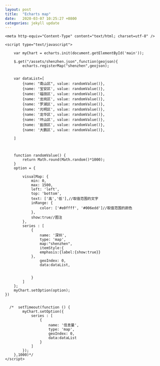 ```yaml
---
layout: post
title:  "Echarts map"
date:   2020-03-07 10:25:27 +0800
categories: jekyll update
---
```


<html>
<head>

    <meta http-equiv="Content-Type" content="text/html; charset=utf-8" />

</head>
    <!-- 引入 echarts.js -->
    <script src="https://apps.bdimg.com/libs/jquery/2.1.4/jquery.min.js"></script>     
    <script src="https://cdn.bootcss.com/echarts/4.2.1-rc1/echarts.min.js"></script>

<body>
    <div id="main" style="height:600px;"/>
</body>

  
    <script type="text/javascript">

        var myChart = echarts.init(document.getElementById('main'));

        $.get("/assets/shenzhen.json",function(geojson){
            echarts.registerMap("shenzhen",geojson);
        

        var dataList=[
            {name: "南山区", value: randomValue()},
            {name: '宝安区', value: randomValue()},
            {name: '福田区', value: randomValue()},
            {name: '龙岗区', value: randomValue()},
            {name: '罗湖区', value: randomValue()},
            {name: '光明区', value: randomValue()},
            {name: '龙华区', value: randomValue()},
            {name: '坪山区', value: randomValue()},
            {name: '盐田区', value: randomValue()},
            {name: '大鹏区', value: randomValue()},
  
        ]
        
 

        function randomValue() {
            return Math.round(Math.random()*1000);
        }
        option = {
            
            visualMap: {
                min: 0,
                max: 1500,
                left: 'left',
                top: 'bottom',
                text: ['高','低'],//取值范围的文字
                inRange: {
                    color: ['#e0ffff', '#006edd']//取值范围的颜色
                },
                show:true//图注
            },
            series : [  
                {
                    name: '深圳',
                    type: 'map',
                    map:"shenzhen",
                    itemStyle:{
                    emphasis:{label:{show:true}}
                },
                    geoIndex: 0,
                    data:dataList,
                    
                    
                }
            ]
        };
        myChart.setOption(option);
    })

 
      /*  setTimeout(function () {
            myChart.setOption({
                series : [
                    {
                        name: '信息量',
                        type: 'map',
                        geoIndex: 0,
                        data:dataList
                    }
                ]
            });
        },1000)*/
    </script>

</html>


